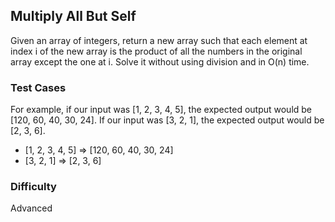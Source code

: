 ## Multiply All But Self

Given an array of integers, return a new array such that each element at index i of the new array is the product of all the numbers in the original array except the one at i. Solve it without using division and in O(n) time.

### Test Cases

For example, if our input was [1, 2, 3, 4, 5], the expected output would be [120, 60, 40, 30, 24]. If our input was [3, 2, 1], the expected output would be [2, 3, 6].

- [1, 2, 3, 4, 5] => [120, 60, 40, 30, 24]
- [3, 2, 1] => [2, 3, 6]

### Difficulty

Advanced
